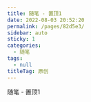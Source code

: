 ```yaml
---
title: 随笔 - 置顶1
date: 2022-08-03 20:52:20
permalink: /pages/82d5e3/
sidebar: auto
sticky: 1
categories: 
  - 随笔
tags: 
  - null
titleTag: 原创
---
```


随笔 - 置顶1